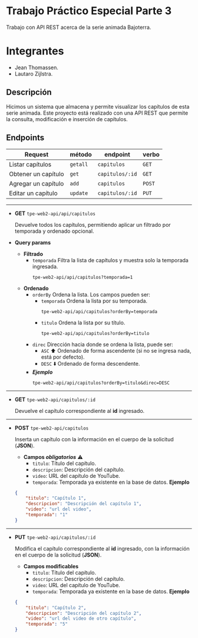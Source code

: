 # Trabajo Práctico Especial Parte 3

Trabajo con API REST acerca de la serie animada Bajoterra.

# Integrantes
- Jean Thomassen.
- Lautaro Zijlstra.

## Descripción

Hicimos un sistema que almacena y permite visualizar los capítulos de esta serie animada. Este proyecto está realizado con una API REST que permite la consulta, modificación e inserción de capítulos.

## Endpoints
| Request                     | método   | endpoint                   | verbo |
|-----------------------------|----------|----------------------------|-------|
| Listar capítulos            | `getall` | `capitulos`                | `GET` |
| Obtener un capítulo         | `get`    | `capitulos/:id`            | `GET` |
| Agregar un capítulo         | `add`    | `capitulos`                | `POST`|
| Editar un capítulo          | `update` | `capitulos/:id`            | `PUT` |

---

- **GET** `tpe-web2-api/api/capitulos`

    Devuelve todos los capítulos, permitiendo aplicar un filtrado por temporada y ordenado opcional.

- **Query params**
    - **Filtrado**
        - `temporada` Filtra la lista de capítulos y muestra solo la temporada ingresada.
            ``` 
            tpe-web2-api/api/capitulos?temporada=1 
            ```
    - **Ordenado**
        - `orderBy` Ordena la lista. Los campos pueden ser:
            - `temporada` Ordena la lista por su temporada.
                ```
                tpe-web2-api/api/capitulos?orderBy=temporada
                ```
            - `titulo` Ordena la lista por su título.
                ```
                tpe-web2-api/api/capitulos?orderBy=titulo
                ```
        - `direc` Dirección hacia donde se ordena la lista, puede ser:
            - `ASC` ⬆️ Ordenado de forma ascendente (si no se ingresa nada, está por defecto).
            - `DESC` ⬇️ Ordenado de forma descendente.
        - ***Ejemplo***
            ```
            tpe-web2-api/api/capitulos?orderBy=titulo&direc=DESC
            ```

---

- **GET** `tpe-web2-api/capitulos/:id`

    Devuelve el capítulo correspondiente al __id__ ingresado.

---

- **POST** `tpe-web2-api/capitulos`

    Inserta un capítulo con la información en el cuerpo de la solicitud (__JSON__).

    - **Campos ___obligatorios___** ⚠️
        - `titulo`: Título del capítulo.
        - `descripcion`: Descripción del capítulo.
        - `video`: URL del capítulo de YouTube.
        - `temporada`: Temporada ya existente en la base de datos. 
    **Ejemplo**
    ```json
    {
        "titulo": "Capítulo 1",
        "descripcion": "Descripción del capítulo 1",
        "video": "url del video",
        "temporada": "1"
    }
    ```
---

- **PUT** `tpe-web2-api/capitulos/:id`

    Modifica el capítulo correspondiente al __id__ ingresado, con la información en el cuerpo de la solicitud (__JSON__).

    - **Campos modificables**
        - `titulo`: Título del capítulo.
        - `descripcion`: Descripción del capítulo.
        - `video`: URL del capítulo de YouTube.
        - `temporada`: Temporada ya existente en la base de datos. 
    **Ejemplo**
    ```json
    {
        "titulo": "Capítulo 2",
        "descripcion": "Descripción del capítulo 2",
        "video": "url del video de otro capítulo",
        "temporada": "5"
    }
    ```